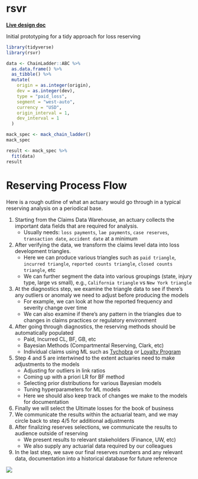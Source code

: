
<!-- README.md is generated from README.Rmd. Please edit that file -->

# rsvr

<!-- badges: start -->

<!-- badges: end -->

[**Live design
doc**](https://docs.google.com/document/d/1x2Pi7tujWLAQlqd0chBXb0Ml0Ga2HK797OVJSaQQjv0/edit)

Initial prototyping for a tidy approach for loss reserving

``` r
library(tidyverse)
library(rsvr)

data <- ChainLadder::ABC %>%
  as.data.frame() %>%
  as_tibble() %>%
  mutate(
    origin = as.integer(origin),
    dev = as.integer(dev),
    type = "paid_loss",
    segment = "west-auto",
    currency = "USD",
    origin_interval = 1,
    dev_interval = 1
  )

mack_spec <- mack_chain_ladder()
mack_spec

result <- mack_spec %>% 
  fit(data)
result
```

# Reserving Process Flow

Here is a rough outline of what an actuary would go through in a typical
reserving analysis on a periodical base.

1.  Starting from the Claims Data Warehouse, an actuary collects the
    important data fields that are required for analysis.
      - Usually needs: `loss payments`, `lae payments`, `case reserves`,
        `transaction date`, `accident date` at a minimum
2.  After verifying the data, we transform the claims level data into
    loss development triangles.
      - Here we can produce various triangles such as `paid triangle`,
        `incurred triangle`, `reported counts triangle`, `closed counts
        triangle`, etc
      - We can further segment the data into various groupings (state,
        injury type, large vs small), e.g., `California triangle` vs
        `New York triangle`
3.  At the diagnostics step, we examine the triangle data to see if
    there’s any outliers or anomaly we need to adjust before producing
    the models
      - For example, we can look at how the reported frequency and
        severity change over time
      - We can also examine if there’s any pattern in the triangles due
        to changes in claims practices or regulatory environment
4.  After going through diagnostics, the reserving methods should be
    automatically populated
      - Paid, Incurred CL, BF, GB, etc
      - Bayesian Methods (Compartmental Reserving, Clark, etc)
      - Individual claims using ML such as
        [Tychobra](https://www.tychobra.com/posts/claims-ml/) or
        [Loyalty
        Program](https://www.casact.org/pubs/forum/17sforum/01-Llaguno_Bardis_Chin_Gwilliam_Hagerstrand_Petzoldt.pdf)
5.  Step 4 and 5 are intertwined to the extent actuaries need to make
    adjustments to the models
      - Adjusting for outliers in link ratios
      - Coming up with a priori LR for BF method
      - Selecting prior distributions for various Bayesian models
      - Tuning hyperparameters for ML models
      - Here we should also keep track of changes we make to the models
        for documentation
6.  Finally we will select the Ultimate losses for the book of business
7.  We communicate the results within the actuarial team, and we may
    circle back to step 4/5 for additional adjustments
8.  After finalizing reserves selections, we communicate the results to
    audience outside of reserving
      - We present results to relevant stakeholders (Finance, UW, etc)
      - We also supply any actuarial data required by our colleagues
9.  In the last step, we save our final reserves numbers and any
    relevant data, documentation into a historical database for future
    reference

<div style="width:1500px; height:750px">

![](flow.png)

</div>
